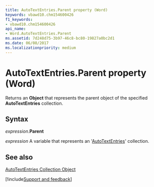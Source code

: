 ```yaml
---
title: AutoTextEntries.Parent property (Word)
keywords: vbawd10.chm154600426
f1_keywords:
- vbawd10.chm154600426
api_name:
- Word.AutoTextEntries.Parent
ms.assetid: 7d248d75-3b97-46c8-bc80-19827a0bc2d1
ms.date: 06/08/2017
ms.localizationpriority: medium
---
```



# AutoTextEntries.Parent property (Word)

Returns an **Object** that represents the parent object of the specified **AutoTextEntries** collection.


## Syntax

_expression_.**Parent**

_expression_ A variable that represents an '[AutoTextEntries](Word.autotextentries.md)' collection.


## See also


[AutoTextEntries Collection Object](Word.autotextentries.md)

[!include[Support and feedback](~/includes/feedback-boilerplate.md)]